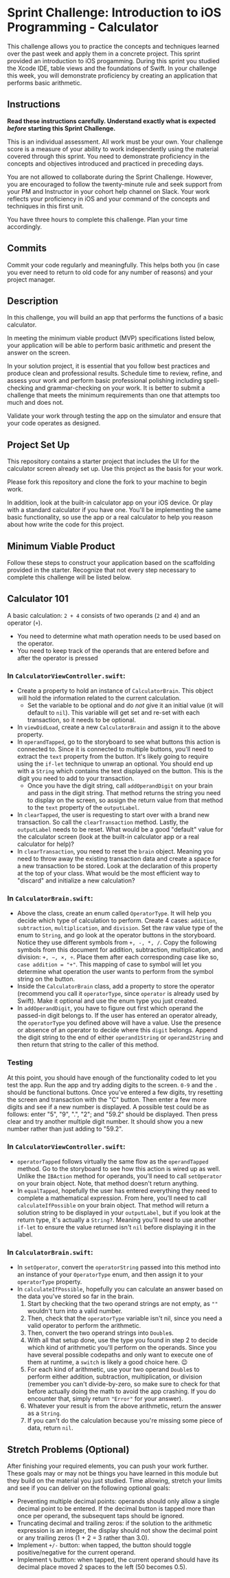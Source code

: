 # Sprint Challenge: Introduction to iOS Programming - Calculator

This challenge allows you to practice the concepts and techniques learned over the past week and apply them in a concrete project. This sprint provided an introduction to iOS progamming. During this sprint you studied the Xcode IDE, table views and the foundations of Swift. In your challenge this week, you will demonstrate proficiency by creating an application that performs basic arithmetic.

## Instructions

**Read these instructions carefully. Understand exactly what is expected _before_ starting this Sprint Challenge.**

This is an individual assessment. All work must be your own. Your challenge score is a measure of your ability to work independently using the material covered through this sprint. You need to demonstrate proficiency in the concepts and objectives introduced and practiced in preceding days.

You are not allowed to collaborate during the Sprint Challenge. However, you are encouraged to follow the twenty-minute rule and seek support from your PM and Instructor in your cohort help channel on Slack. Your work reflects your proficiency in iOS and your command of the concepts and techniques in this first unit.

You have three hours to complete this challenge. Plan your time accordingly.

## Commits

Commit your code regularly and meaningfully. This helps both you (in case you ever need to return to old code for any number of reasons) and your project manager.

## Description

In this challenge, you will build an app that performs the functions of a basic calculator.

In meeting the minimum viable product (MVP) specifications listed below, your application will be able to perform basic arithmetic and present the answer on the screen.

In your solution project, it is essential that you follow best practices and produce clean and professional results. Schedule time to review, refine, and assess your work and perform basic professional polishing including spell-checking and grammar-checking on your work. It is better to submit a challenge that meets the minimum requirements than one that attempts too much and does not.

Validate your work through testing the app on the simulator and ensure that your code operates as designed.

## Project Set Up

This repository contains a starter project that includes the UI for the calculator screen already set up. Use this project as the basis for your work.

Please fork this repository and clone the fork to your machine to begin work.

In addition, look at the built-in calculator app on your iOS device. Or play with a standard calculator if you have one. You'll be implementing the same basic functionality, so use the app or a real calculator to help you reason about how write the code for this project.

## Minimum Viable Product

Follow these steps to construct your application based on the scaffolding provided in the starter. Recognize that not every step necessary to complete this challenge will be listed below.

## Calculator 101

A basic calculation: `2 + 4` consists of two operands (`2` and `4`) and an operator (`+`). 

* You need to determine what math operation needs to be used based on the operator.
* You need to keep track of the operands that are entered before and after the operator is pressed

### In `CalculatorViewController.swift`:
* Create a property to hold an instance of `CalculatorBrain`. This object will hold the information related to the current calculation. 
	* Set the variable to be optional and do _not_ give it an initial value (it will default to `nil`). This variable will get set and re-set with each transaction, so it needs to be optional.
* In `viewDidLoad`, create a new `CalculatorBrain` and assign it to the above property.
* In `operandTapped`, go to the storyboard to see what buttons this action is connected to. Since it is connected to multiple buttons, you'll need to extract the `text` property from the button. It's likely going to require using the `if-let` technique to unwrap an optional. You should end up with a `String` which contains the text displayed on the button. This is the digit you need to add to your transaction.
    * Once you have the digit string, call `addOperandDigit` on your brain and pass in the digit string. That method returns the string you need to display on the screen, so assign the return value from that method to the `text` property of the `outputLabel`.
* In `clearTapped`, the user is requesting to start over with a brand new transaction. So call the `clearTransaction` method. Lastly, the `outputLabel` needs to be reset. What would be a good "default" value for the calculator screen (look at the built-in calculator app or a real calculator for help)?
* In `clearTransaction`, you need to reset the `brain` object. Meaning you need to throw away the existing transaction data and create a space for a new transaction to be stored. Look at the declaration of this property at the top of your class. What would be the most efficient way to "discard" and initialize a new calculation?

### In `CalculatorBrain.swift`:
* Above the class, create an enum called `OperatorType`. It will help you decide which type of calculation to perform. Create 4 cases: `addition`, `subtraction`, `multiplication`, and `division`. Set the raw value type of the enum to `String`, and go look at the operator buttons in the storyboard. Notice they use different symbols from `+, -, *, /`. Copy the following symbols from this document for addition, subtraction, multiplication, and division: `+, −, ×, ÷`. Place them after each corresponding case like so, `case addition = "+"`. This mapping of case to symbol will let you determine what operation the user wants to perform from the symbol string on the button.
* Inside the `CalculatorBrain` class, add a property to store the operator (recommend you call it `operatorType`, since `operator` is already used by Swift). Make it optional and use the enum type you just created.
* In `addOperandDigit`, you have to figure out first which operand the passed-in digit belongs to. If the user has entered an operator already, the `operatorType` you defined above will have a value. Use the presence or absence of an operator to decide where this `digit` belongs. Append the digit string to the end of either `operand1String` or `operand2String` and then return that string to the caller of this method.

### Testing
At this point, you should have enough of the functionality coded to let you test the app. Run the app and try adding digits to the screen. `0-9` and the `.` should be functional buttons. Once you've entered a few digits, try resetting the screen and transaction with the "C" button. Then enter a few more digits and see if a new number is displayed. A possible test could be as follows: enter "5", "9", ".", "2"; and "59.2" should be displayed. Then press clear and try another multiple digit number. It should show you a new number rather than just adding to "59.2".

### In `CalculatorViewController.swift`:
* `operatorTapped` follows virtually the same flow as the `operandTapped` method. Go to the storyboard to see how this action is wired up as well. Unlike the `IBAction` method for operands, you'll need to call `setOperator` on your brain object. Note, that method doesn't return anything.
* In `equalTapped`, hopefully the user has entered everything they need to complete a mathematical expression. From here, you'll need to call `calculateIfPossible` on your brain object. That method will return a solution string to be displayed in your `outputLabel`, but if you look at the return type, it's actually a `String?`. Meaning you'll need to use another `if-let` to ensure the value returned isn't `nil` before displaying it in the label.

### In `CalculatorBrain.swift`:
* In `setOperator`, convert the `operatorString` passed into this method into an instance of your `OperatorType` enum, and then assign it to your `operatorType` property.
* In `calculateIfPossible`, hopefully you can calculate an answer based on the data you've stored so far in the brain.
    1. Start by checking that the two operand strings are not empty, as `""` wouldn't turn into a valid number.
    2. Then, check that the `operatorType` variable isn't nil, since you need a valid operator to perform the arithmetic.
    3. Then, convert the two operand strings into `Double`s.
    4. With all that setup done, use the type you found in step 2 to decide which kind of arithmetic you'll perform on the operands. Since you have several possible codepaths and only want to execute one of them at runtime, a `switch` is likely a good choice here. 😉
    5. For each kind of arithmetic, use your two operand `Double`s to perform either addition, subtraction, multiplication, or division (remember you can't divide-by-zero, so make sure to check for that before actually doing the math to avoid the app crashing. If you do encounter that, simply return `"Error"` for your answer).
    6. Whatever your result is from the above arithmetic, return the answer as a `String`.
    7. If you can't do the calculation because you're missing some piece of data, return `nil`.

## Stretch Problems (Optional)

After finishing your required elements, you can push your work further. These goals may or may not be things you have learned in this module but they build on the material you just studied. Time allowing, stretch your limits and see if you can deliver on the following optional goals:

* Preventing multiple decimal points: operands should only allow a single decimal point to be entered. If the decimal button is tapped more than once per operand, the subsequent taps should be ignored.
* Truncating decimal and trailing zeros: if the solution to the arithmetic expression is an integer, the display should not show the decimal point or any trailing zeros (1 + 2 = 3 rather than 3.0).
* Implement `+/-` button: when tapped, the button should toggle positive/negative for the current operand.
* Implement `%` buttton: when tapped, the current operand should have its decimal place moved 2 spaces to the left (50 becomes 0.5).
